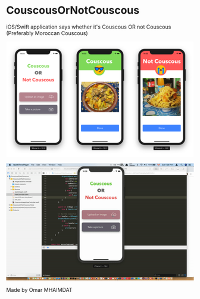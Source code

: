 # CouscousOrNotCouscous
iOS/Swift application says whether it's Couscous OR not Couscous (Preferably Moroccan Couscous)

![Screenshots of the final result](https://github.com/omarmhaimdat/CouscousOrNotCouscous/blob/master/final-result.png "Final result")

![GIF of the final result](https://github.com/omarmhaimdat/CouscousOrNotCouscous/blob/master/final-result.gif "Final result")

Made by Omar MHAIMDAT
